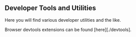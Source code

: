 ## Developer Tools and Utilities ##

Here you will find various developer utilities and the like.

Browser devtools extensions can be found [here][./devtools].


